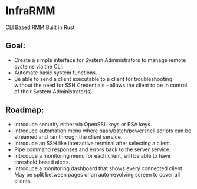 # InfraRMM
CLI Based RMM Built in Rust

## Goal:
* Create a simple interface for System Administrators to manage remote systems via the CLI.
* Automate basic system functions.
* Be able to send a client executable to a client for troubleshooting without the need for SSH Credentials - allows the client to be in control of their System Administrator(s).

## Roadmap:
* Introduce security either via OpenSSL keys or RSA keys.
* Introduce automation menu where bash/batch/powershell scripts can be streamed and ran through the client service.
* Introduce an SSH like interactive terminal after selecting a client.
* Pipe command responses and errors back to the server service.
* Introduce a monitoring menu for each client, will be able to have threshold based alerts.
* Introduce a monitoring dashboard that shows every connected client. May be split between pages or an auto-revolving screen to cover all clients.

